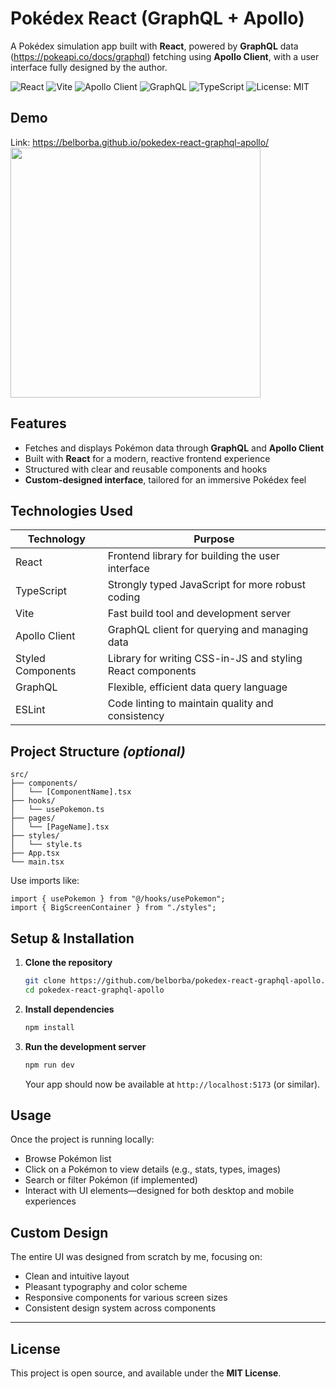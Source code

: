# Pokédex React (GraphQL + Apollo)

A Pokédex simulation app built with **React**, powered by **GraphQL** data (https://pokeapi.co/docs/graphql) fetching using **Apollo Client**, with a user interface fully designed by the author.

![React](https://img.shields.io/badge/React-18.2.0-61DAFB?logo=react&logoColor=white)
![Vite](https://img.shields.io/badge/Vite-5.4.0-646CFF?logo=vite&logoColor=white)
![Apollo Client](https://img.shields.io/badge/Apollo%20Client-3.9.0-311C87?logo=apollographql&logoColor=white)
![GraphQL](https://img.shields.io/badge/GraphQL-16.9.0-E10098?logo=graphql&logoColor=white)
![TypeScript](https://img.shields.io/badge/TypeScript-5.5.0-3178C6?logo=typescript&logoColor=white)
![License: MIT](https://img.shields.io/badge/License-MIT-green.svg)

## Demo
Link: https://belborba.github.io/pokedex-react-graphql-apollo/
<img src="https://github.com/user-attachments/assets/644956bc-de9d-4b1f-a265-69fadf9d6a68" width="400" />


## Features

* Fetches and displays Pokémon data through **GraphQL** and **Apollo Client**
* Built with **React** for a modern, reactive frontend experience
* Structured with clear and reusable components and hooks
* **Custom-designed interface**, tailored for an immersive Pokédex feel


## Technologies Used

| Technology         | Purpose                                             |
| ------------------ | --------------------------------------------------- |
| React              | Frontend library for building the user interface   |
| TypeScript         | Strongly typed JavaScript for more robust coding  |
| Vite               | Fast build tool and development server             |
| Apollo Client      | GraphQL client for querying and managing data      |
| Styled Components  | Library for writing CSS-in-JS and styling React components |
| GraphQL            | Flexible, efficient data query language            |
| ESLint             | Code linting to maintain quality and consistency  |



## Project Structure *(optional)*

```
src/
├── components/
│   └── [ComponentName].tsx
├── hooks/
│   └── usePokemon.ts
├── pages/
│   └── [PageName].tsx
├── styles/
│   └── style.ts
├── App.tsx
└── main.tsx
```

Use imports like:

```tsx
import { usePokemon } from "@/hooks/usePokemon";
import { BigScreenContainer } from "./styles";
```


## Setup & Installation

1. **Clone the repository**

   ```bash
   git clone https://github.com/belborba/pokedex-react-graphql-apollo.git
   cd pokedex-react-graphql-apollo
   ```

2. **Install dependencies**

   ```bash
   npm install
   ```

3. **Run the development server**

   ```bash
   npm run dev
   ```

   Your app should now be available at `http://localhost:5173` (or similar).


## Usage

Once the project is running locally:

* Browse Pokémon list
* Click on a Pokémon to view details (e.g., stats, types, images)
* Search or filter Pokémon (if implemented)
* Interact with UI elements—designed for both desktop and mobile experiences


## Custom Design

The entire UI was designed from scratch by me, focusing on:

* Clean and intuitive layout
* Pleasant typography and color scheme
* Responsive components for various screen sizes
* Consistent design system across components

---

## License

This project is open source, and available under the **MIT License**.

